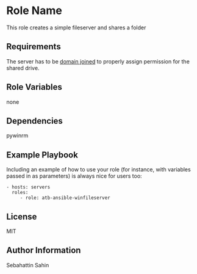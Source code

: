 Role Name
=========

This role creates a simple fileserver and shares a folder

Requirements
------------

The server has to be [domain joined](https://github.com/ait-testbed/atb-ansible-msclient) to properly assign permission for the shared drive.


Role Variables
--------------
none

Dependencies
------------

pywinrm

Example Playbook
----------------

Including an example of how to use your role (for instance, with variables passed in as parameters) is always nice for users too:

    - hosts: servers
      roles:
         - role: atb-ansible-winfileserver

License
-------

MIT

Author Information
------------------

Sebahattin Sahin
